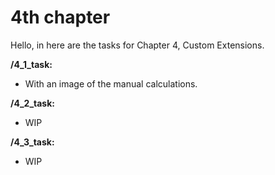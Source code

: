 # 4th chapter

Hello, in here are the tasks for Chapter 4, Custom Extensions.

**/4_1_task:** 

* With an image of the manual calculations.

**/4_2_task:** 

* WIP

**/4_3_task:** 

* WIP